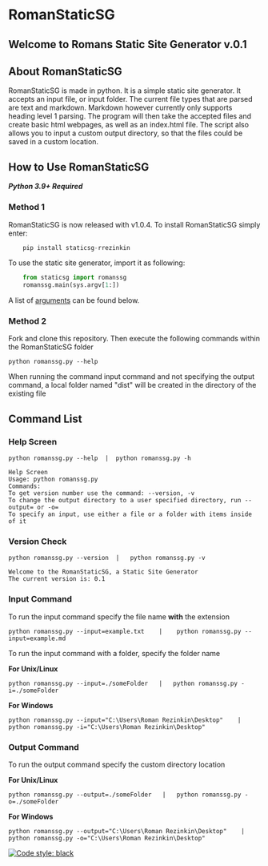# RomanStaticSG
## Welcome to Romans Static Site Generator v.0.1
## About RomanStaticSG
RomanStaticSG is made in python. It is a simple static site generator. It accepts an input file, or input folder. The current file types that are parsed are text and markdown. Markdown however currently only supports heading level 1 parsing. The program will then take the accepted files and create basic html webpages, as well as an index.html file. The script also allows you to input a custom output directory, so that the files could be saved in a custom location.

## How to Use RomanStaticSG
***Python 3.9+ Required***  
### Method 1
RomanStaticSG is now released with v1.0.4.
To install RomanStaticSG simply enter:  
```python
    pip install staticsg-rrezinkin
```
To use the static site generator, import it as following:  
```python
    from staticsg import romanssg
    romanssg.main(sys.argv[1:])
```
A list of [arguments](#command_list) can be found below.

### Method 2
Fork and clone this repository. Then execute the following commands within the RomanStaticSG folder
    
    python romanssg.py --help

When running the command input command and not specifying the output command, a local folder named "dist" will be created in the directory of the existing file
## <a name="command_list"></a>Command List
### Help Screen 
    python romanssg.py --help  |  python romanssg.py -h  
      
    Help Screen  
    Usage: python romanssg.py
    Commands:
    To get version number use the command: --version, -v
    To change the output directory to a user specified directory, run --output= or -o=
    To specify an input, use either a file or a folder with items inside of it

### Version Check
    python romanssg.py --version  |   python romanssg.py -v

    Welcome to the RomanStaticSG, a Static Site Generator  
    The current version is: 0.1  
    
### Input Command
To run the input command specify the file name **with** the extension  

    python romanssg.py --input=example.txt    |    python romanssg.py --input=example.md

To run the input command with a folder, specify the folder name  
  
**For Unix/Linux**

    python romanssg.py --input=./someFolder   |   python romanssg.py -i=./someFolder
    
**For Windows**

    python romanssg.py --input="C:\Users\Roman Rezinkin\Desktop"    |   python romanssg.py -i="C:\Users\Roman Rezinkin\Desktop"

### Output Command
To run the output command specify the custom directory location  
  
**For Unix/Linux**

    python romanssg.py --output=./someFolder   |   python romanssg.py -o=./someFolder
    
**For Windows**

    python romanssg.py --output="C:\Users\Roman Rezinkin\Desktop"    |   python romanssg.py -o="C:\Users\Roman Rezinkin\Desktop"
[![Code style: black](https://img.shields.io/badge/code%20style-black-000000.svg)](https://github.com/psf/black)
